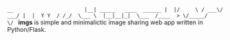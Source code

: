 `
   __                      
  |__| _____   ____  ______
  |  |/     \ / ___\/  ___/
  |  |  Y Y  / /_/  \___ \ 
  |__|__|_|  \___  /____  >
           \/_____/     \/ 
`
**imgs** is simple and minimalictic image sharing web app written in Python/Flask.
